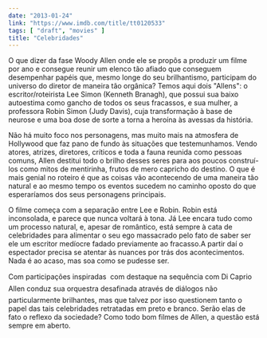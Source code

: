 ```yaml
---
date: "2013-01-24"
link: "https://www.imdb.com/title/tt0120533"
tags: [ "draft", "movies" ]
title: "Celebridades"
---
```

O que dizer da fase Woody Allen onde ele se propôs a produzir um filme por ano e consegue reunir um elenco tão afiado que conseguem desempenhar papéis que, mesmo longe do seu brilhantismo, participam do universo do diretor de maneira tão orgânica? Temos aqui dois "Allens": o escritor/roteirista Lee Simon (Kenneth Branagh), que possui sua baixo autoestima como gancho de todos os seus fracassos, e sua mulher, a professora Robin Simon (Judy Davis), cuja transformação à base de neurose e uma boa dose de sorte a torna a heroína às avessas da história.

Não há muito foco nos personagens, mas muito mais na atmosfera de Hollywood que faz pano de fundo às situações que testemunhamos. Vendo atores, atrizes, diretores, críticos e toda a fauna reunida como pessoas comuns, Allen destitui todo o brilho desses seres para aos poucos construí-los como mitos de mentirinha, frutos de mero capricho do destino. O que é mais genial no roteiro é que as coisas vão acontecendo de uma maneira tão natural e ao mesmo tempo os eventos sucedem no caminho oposto do que esperaríamos dos seus personagens principais.

O filme começa com a separação entre Lee e Robin. Robin está inconsolada, e parece que nunca voltará à tona. Já Lee encara tudo como um processo natural, e, apesar de romântico, está sempre à cata de celebridades para alimentar o seu ego massacrado pelo fato de saber ser ele um escritor medíocre fadado previamente ao fracasso.A partir daí o espectador precisa se atentar às nuances por trás dos acontecimentos. Nada é ao acaso, mas soa como se pudesse ser.

Com participações inspiradas  com destaque na sequência com Di Caprio  Allen conduz sua orquestra desafinada através de diálogos não particularmente brilhantes, mas que talvez por isso questionem tanto o papel das tais celebridades retratadas em preto e branco. Serão elas de fato o reflexo da sociedade? Como todo bom filmes de Allen, a questão está sempre em aberto.

